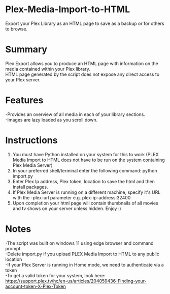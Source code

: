 # Plex-Media-Import-to-HTML
Export your Plex Library as an HTML page to save as a backup or for others to browse.<br>

# Summary
Plex Export allows you to produce an HTML page with information on the media contained within your Plex library.<br>
HTML page generated by the script does not expose any direct access to your Plex server.<br>

# Features
-Provides an overview of all media in each of your library sections.<br>
-Images are lazy loaded as you scroll down.<br>

# Instructions

1. You must have Python installed on your system for this to work (PLEX Media Import to HTML does not have to be run on the system containing Plex Media Server)<br>
2. In your preferred shell/terminal enter the following command: python import.py<br>
3. Enter Plex Ip address, Plex token, location to save the html and then install packages.<br>
4. If Plex Media Server is running on a different machine, specify it's URL with the -plex-url parameter e.g. plex-ip-address:32400<br>
5. Upon completion your html page will contain thumbnails of all movies and tv shows on your server unless hidden. Enjoy :)<br>

# Notes

-The script was built on windows 11 using edge browser and command prompt.<br>
-Delete import.py if you upload PLEX Media Import to HTML to any public location<br>
-If your Plex Server is running in Home mode, we need to authenticate via a token<br>
-To get a valid token for your system, look here: https://support.plex.tv/hc/en-us/articles/204059436-Finding-your-account-token-X-Plex-Token<br>
 
